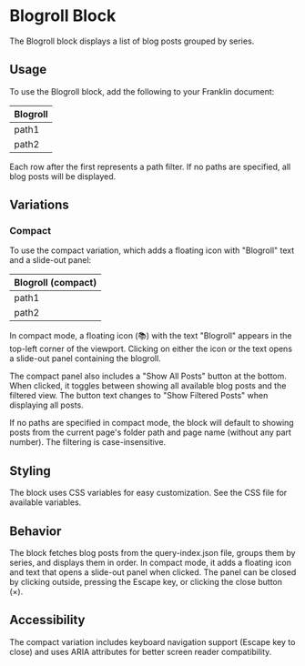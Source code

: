 # Blogroll Block

The Blogroll block displays a list of blog posts grouped by series.

## Usage

To use the Blogroll block, add the following to your Franklin document:

| Blogroll |
|----------|
| path1    |
| path2    |

Each row after the first represents a path filter. If no paths are specified, all blog posts will be displayed.

## Variations

### Compact

To use the compact variation, which adds a floating icon with "Blogroll" text and a slide-out panel:

| Blogroll (compact) |
|--------------------|
| path1              |
| path2              |

In compact mode, a floating icon (📚) with the text "Blogroll" appears in the top-left corner of the viewport. Clicking on either the icon or the text opens a slide-out panel containing the blogroll.

The compact panel also includes a "Show All Posts" button at the bottom. When clicked, it toggles between showing all available blog posts and the filtered view. The button text changes to "Show Filtered Posts" when displaying all posts.

If no paths are specified in compact mode, the block will default to showing posts from the current page's folder path and page name (without any part number). The filtering is case-insensitive.

## Styling

The block uses CSS variables for easy customization. See the CSS file for available variables.

## Behavior

The block fetches blog posts from the query-index.json file, groups them by series, and displays them in order. In compact mode, it adds a floating icon and text that opens a slide-out panel when clicked. The panel can be closed by clicking outside, pressing the Escape key, or clicking the close button (×).

## Accessibility

The compact variation includes keyboard navigation support (Escape key to close) and uses ARIA attributes for better screen reader compatibility.
